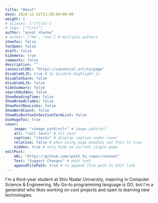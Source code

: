 ```yaml
---
title: "About"
date: 2024-12-31T11:30:03+00:00
weight: 1
# aliases: ["/first"]
# tags: ["first"]
author: "unnat sharma"
# author: ["Me", "You"] # multiple authors
showToc: false
TocOpen: false
draft: false
hidemeta: true
comments: false
description: ""
canonicalURL: "https://canonical.url/to/page"
disableHLJS: true # to disable highlight-js
disableShare: false
disableHLJS: false
hideSummary: false
searchHidden: false 
ShowReadingTime: false
ShowBreadCrumbs: false 
ShowPostNavLinks: false
ShowWordCount: false
ShowRssButtonInSectionTermList: false
UseHugoToc: true
cover:
    image: "<image path/url>" # image path/url
    alt: "<alt text>" # alt text
    caption: "<text>" # display caption under cover
    relative: false # when using page bundles set this to true
    hidden: true # only hide on current single page
editPost:
    URL: "https://github.com/<path_to_repo>/content"
    Text: "Suggest Changes" # edit text
    appendFilePath: true # to append file path to Edit link
---
```


I'm a third-year student at Shiv Nadar University, majoring in Computer Science & Engineering.
My Go-to programming language is GO, but I'm a generalist who likes working on cool projects and open to learning new technologies.

